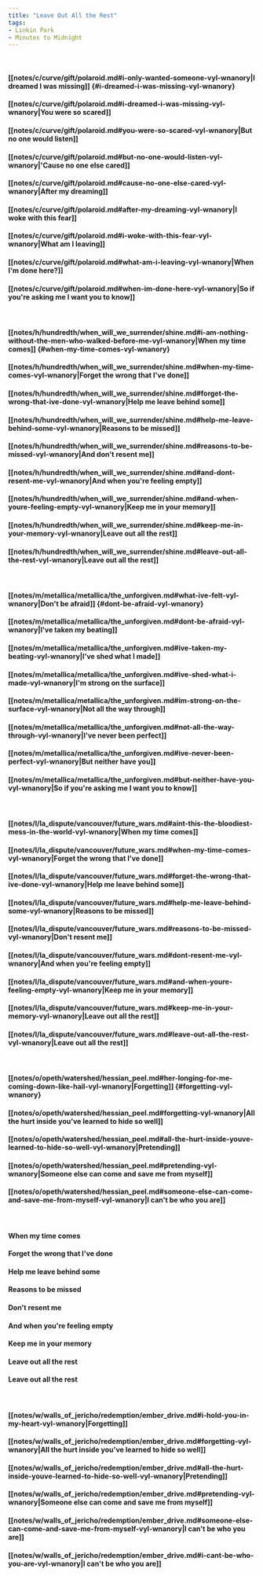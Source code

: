 ```yaml
---
title: "Leave Out All the Rest"
tags:
- Linkin Park
- Minutes to Midnight
---
```

&nbsp;
#### [[notes/c/curve/gift/polaroid.md#i-only-wanted-someone-vyl-wnanory|I dreamed I was missing]] {#i-dreamed-i-was-missing-vyl-wnanory}
#### [[notes/c/curve/gift/polaroid.md#i-dreamed-i-was-missing-vyl-wnanory|You were so scared]]
#### [[notes/c/curve/gift/polaroid.md#you-were-so-scared-vyl-wnanory|But no one would listen]]
#### [[notes/c/curve/gift/polaroid.md#but-no-one-would-listen-vyl-wnanory|'Cause no one else cared]]
#### [[notes/c/curve/gift/polaroid.md#cause-no-one-else-cared-vyl-wnanory|After my dreaming]]
#### [[notes/c/curve/gift/polaroid.md#after-my-dreaming-vyl-wnanory|I woke with this fear]]
#### [[notes/c/curve/gift/polaroid.md#i-woke-with-this-fear-vyl-wnanory|What am I leaving]]
#### [[notes/c/curve/gift/polaroid.md#what-am-i-leaving-vyl-wnanory|When I'm done here?]]
#### [[notes/c/curve/gift/polaroid.md#when-im-done-here-vyl-wnanory|So if you're asking me I want you to know]]
&nbsp;
#### [[notes/h/hundredth/when_will_we_surrender/shine.md#i-am-nothing-without-the-men-who-walked-before-me-vyl-wnanory|When my time comes]] {#when-my-time-comes-vyl-wnanory}
#### [[notes/h/hundredth/when_will_we_surrender/shine.md#when-my-time-comes-vyl-wnanory|Forget the wrong that I've done]]
#### [[notes/h/hundredth/when_will_we_surrender/shine.md#forget-the-wrong-that-ive-done-vyl-wnanory|Help me leave behind some]]
#### [[notes/h/hundredth/when_will_we_surrender/shine.md#help-me-leave-behind-some-vyl-wnanory|Reasons to be missed]]
#### [[notes/h/hundredth/when_will_we_surrender/shine.md#reasons-to-be-missed-vyl-wnanory|And don't resent me]]
#### [[notes/h/hundredth/when_will_we_surrender/shine.md#and-dont-resent-me-vyl-wnanory|And when you're feeling empty]]
#### [[notes/h/hundredth/when_will_we_surrender/shine.md#and-when-youre-feeling-empty-vyl-wnanory|Keep me in your memory]]
#### [[notes/h/hundredth/when_will_we_surrender/shine.md#keep-me-in-your-memory-vyl-wnanory|Leave out all the rest]]
#### [[notes/h/hundredth/when_will_we_surrender/shine.md#leave-out-all-the-rest-vyl-wnanory|Leave out all the rest]]
&nbsp;
#### [[notes/m/metallica/metallica/the_unforgiven.md#what-ive-felt-vyl-wnanory|Don't be afraid]] {#dont-be-afraid-vyl-wnanory}
#### [[notes/m/metallica/metallica/the_unforgiven.md#dont-be-afraid-vyl-wnanory|I've taken my beating]]
#### [[notes/m/metallica/metallica/the_unforgiven.md#ive-taken-my-beating-vyl-wnanory|I've shed what I made]]
#### [[notes/m/metallica/metallica/the_unforgiven.md#ive-shed-what-i-made-vyl-wnanory|I'm strong on the surface]]
#### [[notes/m/metallica/metallica/the_unforgiven.md#im-strong-on-the-surface-vyl-wnanory|Not all the way through]]
#### [[notes/m/metallica/metallica/the_unforgiven.md#not-all-the-way-through-vyl-wnanory|I've never been perfect]]
#### [[notes/m/metallica/metallica/the_unforgiven.md#ive-never-been-perfect-vyl-wnanory|But neither have you]]
#### [[notes/m/metallica/metallica/the_unforgiven.md#but-neither-have-you-vyl-wnanory|So if you're asking me I want you to know]]
&nbsp;
#### [[notes/l/la_dispute/vancouver/future_wars.md#aint-this-the-bloodiest-mess-in-the-world-vyl-wnanory|When my time comes]]
#### [[notes/l/la_dispute/vancouver/future_wars.md#when-my-time-comes-vyl-wnanory|Forget the wrong that I've done]]
#### [[notes/l/la_dispute/vancouver/future_wars.md#forget-the-wrong-that-ive-done-vyl-wnanory|Help me leave behind some]]
#### [[notes/l/la_dispute/vancouver/future_wars.md#help-me-leave-behind-some-vyl-wnanory|Reasons to be missed]]
#### [[notes/l/la_dispute/vancouver/future_wars.md#reasons-to-be-missed-vyl-wnanory|Don't resent me]]
#### [[notes/l/la_dispute/vancouver/future_wars.md#dont-resent-me-vyl-wnanory|And when you're feeling empty]]
#### [[notes/l/la_dispute/vancouver/future_wars.md#and-when-youre-feeling-empty-vyl-wnanory|Keep me in your memory]]
#### [[notes/l/la_dispute/vancouver/future_wars.md#keep-me-in-your-memory-vyl-wnanory|Leave out all the rest]]
#### [[notes/l/la_dispute/vancouver/future_wars.md#leave-out-all-the-rest-vyl-wnanory|Leave out all the rest]]
&nbsp;
#### [[notes/o/opeth/watershed/hessian_peel.md#her-longing-for-me-coming-down-like-hail-vyl-wnanory|Forgetting]] {#forgetting-vyl-wnanory}
#### [[notes/o/opeth/watershed/hessian_peel.md#forgetting-vyl-wnanory|All the hurt inside you've learned to hide so well]]
#### [[notes/o/opeth/watershed/hessian_peel.md#all-the-hurt-inside-youve-learned-to-hide-so-well-vyl-wnanory|Pretending]]
#### [[notes/o/opeth/watershed/hessian_peel.md#pretending-vyl-wnanory|Someone else can come and save me from myself]]
#### [[notes/o/opeth/watershed/hessian_peel.md#someone-else-can-come-and-save-me-from-myself-vyl-wnanory|I can't be who you are]]
&nbsp;
#### When my time comes
#### Forget the wrong that I've done
#### Help me leave behind some
#### Reasons to be missed
#### Don't resent me
#### And when you're feeling empty
#### Keep me in your memory
#### Leave out all the rest
#### Leave out all the rest
&nbsp;
#### [[notes/w/walls_of_jericho/redemption/ember_drive.md#i-hold-you-in-my-heart-vyl-wnanory|Forgetting]]
#### [[notes/w/walls_of_jericho/redemption/ember_drive.md#forgetting-vyl-wnanory|All the hurt inside you've learned to hide so well]]
#### [[notes/w/walls_of_jericho/redemption/ember_drive.md#all-the-hurt-inside-youve-learned-to-hide-so-well-vyl-wnanory|Pretending]]
#### [[notes/w/walls_of_jericho/redemption/ember_drive.md#pretending-vyl-wnanory|Someone else can come and save me from myself]]
#### [[notes/w/walls_of_jericho/redemption/ember_drive.md#someone-else-can-come-and-save-me-from-myself-vyl-wnanory|I can't be who you are]]
#### [[notes/w/walls_of_jericho/redemption/ember_drive.md#i-cant-be-who-you-are-vyl-wnanory|I can't be who you are]]
